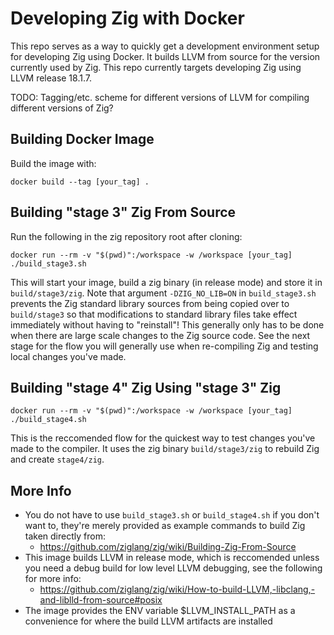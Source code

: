 # Developing Zig with Docker

This repo serves as a way to quickly get a development environment setup for developing Zig using Docker. It builds LLVM from source for the version currently used by Zig. This repo currently targets developing Zig using LLVM release 18.1.7.

TODO: Tagging/etc. scheme for different versions of LLVM for compiling different versions of Zig?

## Building Docker Image

Build the image with:
``` shell
docker build --tag [your_tag] .
```

## Building "stage 3" Zig From Source

Run the following in the zig repository root after cloning:
``` shell
docker run --rm -v "$(pwd)":/workspace -w /workspace [your_tag] ./build_stage3.sh
```

This will start your image, build a zig binary (in release mode) and store it in `build/stage3/zig`. Note that argument `-DZIG_NO_LIB=ON` in `build_stage3.sh` prevents the Zig standard library sources from being copied over to `build/stage3` so that modifications to standard library files take effect immediately without having to "reinstall"! This generally only has to be done when there are large scale changes to the Zig source code. See the next stage for the flow you will generally use when re-compiling Zig and testing local changes you've made.

## Building "stage 4" Zig Using "stage 3" Zig

``` shell
docker run --rm -v "$(pwd)":/workspace -w /workspace [your_tag] ./build_stage4.sh
```

This is the reccomended flow for the quickest way to test changes you've made to the compiler. It uses the zig binary `build/stage3/zig` to rebuild Zig and create `stage4/zig`.

## More Info
- You do not have to use `build_stage3.sh` or `build_stage4.sh` if you don't want to, they're merely provided as example commands to build Zig taken directly from:
    - https://github.com/ziglang/zig/wiki/Building-Zig-From-Source
- This image builds LLVM in release mode, which is reccomended unless you need a debug build for low level LLVM debugging, see the following for more info:
    - https://github.com/ziglang/zig/wiki/How-to-build-LLVM,-libclang,-and-liblld-from-source#posix
- The image provides the ENV variable $LLVM_INSTALL_PATH as a convenience for where the build LLVM artifacts are installed